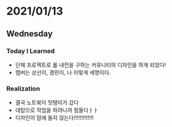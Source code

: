 # 2021/01/13

## Wednesday

### Today I Learned

* 단체 프로젝트로 롤 내전을 구하는 커뮤니티의 디자인을 하게 되었다!
* 멤버는 상선이, 경민이, 나 이렇게 세명이다.

### Realization

* 결국 노트북이 맛탱이가 갔다
* 데탑으로 작업을 하려니까 힘들다ㅏㅏ
* 디자인이 맘에 들지 않는다!!!!!!!!!!!!!